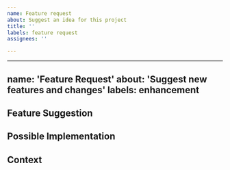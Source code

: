 ```yaml
---
name: Feature request
about: Suggest an idea for this project
title: ''
labels: feature request
assignees: ''

---
```


---
name: 'Feature Request'
about: 'Suggest new features and changes'
labels: enhancement
---

<!--- Provide a general summary of the feature request in the Title above -->

## Feature Suggestion

<!--- If you're looking for help, please see https://backstage.io/ --->
<!--- Tell us how we could improve your experience -->

## Possible Implementation

<!--- Not obligatory, but ideas as to the implementation of the addition or change -->

## Context

<!--- What are you trying to accomplish? -->
<!--- Providing context (e.g. links to configuration settings, stack trace or log data) -->
<!--- helps us come up with a solution that is most useful in the real world -->
